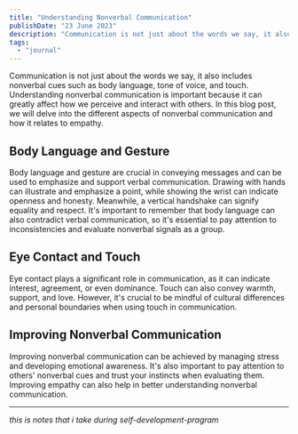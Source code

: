 ```yaml
---
title: "Understanding Nonverbal Communication"
publishDate: "23 June 2023"
description: "Communication is not just about the words we say, it also includes nonverbal cues such as body language, tone of voice, and touch."
tags:
  - "journal"
---
```


Communication is not just about the words we say, it also includes nonverbal cues such as body language, tone of voice, and touch. Understanding nonverbal communication is important because it can greatly affect how we perceive and interact with others. In this blog post, we will delve into the different aspects of nonverbal communication and how it relates to empathy.

## Body Language and Gesture

Body language and gesture are crucial in conveying messages and can be used to emphasize and support verbal communication. Drawing with hands can illustrate and emphasize a point, while showing the wrist can indicate openness and honesty. Meanwhile, a vertical handshake can signify equality and respect. It's important to remember that body language can also contradict verbal communication, so it's essential to pay attention to inconsistencies and evaluate nonverbal signals as a group.

## Eye Contact and Touch

Eye contact plays a significant role in communication, as it can indicate interest, agreement, or even dominance. Touch can also convey warmth, support, and love. However, it's crucial to be mindful of cultural differences and personal boundaries when using touch in communication.

## Improving Nonverbal Communication

Improving nonverbal communication can be achieved by managing stress and developing emotional awareness. It's also important to pay attention to others' nonverbal cues and trust your instincts when evaluating them. Improving empathy can also help in better understanding nonverbal communication.

---

_this is notes that i take during self-development-pragram_
